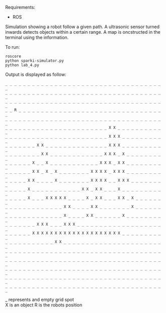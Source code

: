 Requirements:
* ROS

Simulation showing a robot follow a given path. A ultrasonic sensor turned inwards detects objects within a certain range. A map is oncstructed in the terminal using the information.   


To run:  
```
roscore
python sparki-simulator.py
python lab_4.py
```

Output is displayed as follow:
```
_ _ _ _ _ _ _ _ _ _ _ _ _ _ _ _ _ _ _ _ _ _ _ _ _ _ _ _ _ _ _ _ _ _ _ _ 
_ _ _ _ _ _ _ _ _ _ _ _ _ _ _ _ _ _ _ _ _ _ _ _ _ _ _ _ _ _ _ _ _ _ _ _ 
_ _ _ _ _ _ _ _ _ _ _ _ _ _ _ _ _ _ _ _ _ _ _ _ _ _ _ _ _ _ _ _ _ _ _ _ 
_ _ R _ _ _ _ _ _ _ _ _ _ _ _ _ _ _ _ _ _ _ _ _ _ _ _ _ _ _ _ _ _ _ _ _ 
_ _ _ _ _ _ _ _ _ _ _ _ _ _ _ _ _ _ _ _ _ _ _ _ _ _ _ _ _ _ _ _ _ _ _ _ 
_ _ _ _ _ _ _ _ _ _ _ _ _ _ _ _ _ _ _ _ _ _ _ X X _ _ _ _ _ _ _ _ _ _ _ 
_ _ _ _ _ _ _ _ _ _ _ _ _ _ _ _ _ _ _ _ _ _ _ X X X _ _ _ _ _ _ _ _ _ _ 
_ _ _ _ _ _ _ X X _ _ _ _ _ _ _ _ _ _ _ _ _ _ X X X _ _ _ _ _ _ _ _ _ _ 
_ _ _ _ _ _ _ _ X X _ _ _ _ _ _ _ _ _ _ _ _ X X X _ X _ _ _ _ _ _ _ _ _ 
_ _ _ _ _ _ X _ _ X _ _ _ _ _ _ _ _ _ _ _ X X X _ X X _ _ _ _ _ _ _ _ _ 
_ _ _ _ _ _ X X _ X _ X _ _ _ _ _ _ _ X X X X _ X X X _ _ _ _ _ _ _ _ _ 
_ _ _ _ _ X X _ _ _ _ X _ _ _ _ _ _ _ X X X X _ _ X X X _ _ _ _ _ _ _ _ 
_ _ _ _ _ X _ _ _ _ _ _ _ _ _ _ _ X X _ X X _ _ _ X _ _ _ _ _ _ _ _ _ _ 
_ _ _ _ _ X _ _ _ X X X X X _ _ _ _ X _ X X _ _ _ X X _ X _ _ _ _ _ _ _ 
_ _ _ _ _ _ _ _ _ _ _ _ _ X X _ _ _ _ X X _ _ _ _ _ _ _ X _ _ _ _ _ _ _ 
_ _ _ _ _ _ _ _ _ _ _ _ _ X _ _ _ _ X X _ _ _ _ _ _ X _ _ _ _ _ _ _ _ _ 
_ _ _ _ _ _ _ X X X _ _ _ X X X _ _ _ _ _ _ _ _ _ _ _ _ _ _ _ _ _ _ _ _ 
_ _ _ _ _ _ X X X X X X X X X X X X X X X X X X X X _ _ _ _ _ _ _ _ _ _ 
_ _ _ _ _ _ _ _ _ _ _ X X _ _ _ _ _ _ _ _ _ _ _ _ _ _ _ _ _ _ _ _ _ _ _ 
_ _ _ _ _ _ _ _ _ _ _ _ _ _ _ _ _ _ _ _ _ _ _ _ _ _ _ _ _ _ _ _ _ _ _ _ 
_ _ _ _ _ _ _ _ _ _ _ _ _ _ _ _ _ _ _ _ _ _ _ _ _ _ _ _ _ _ _ _ _ _ _ _ 
_ _ _ _ _ _ _ _ _ _ _ _ _ _ _ _ _ _ _ _ _ _ _ _ _ _ _ _ _ _ _ _ _ _ _ _ 
_ _ _ _ _ _ _ _ _ _ _ _ _ _ _ _ _ _ _ _ _ _ _ _ _ _ _ _ _ _ _ _ _ _ _ _ 
_ _ _ _ _ _ _ _ _ _ _ _ _ _ _ _ _ _ _ _ _ _ _ _ _ _ _ _ _ _ _ _ _ _ _ _ 

 ```
 _ represents and empty grid spot  
 X is an object
 R is the robots position

